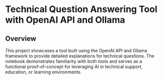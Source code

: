 # Technical Question Answering Tool with OpenAI API and Ollama

## Overview
This project showcases a tool built using the OpenAI API and Ollama framework to provide detailed explanations for technical questions. The notebook demonstrates familiarity with both tools and serves as a functional proof-of-concept for leveraging AI in technical support, education, or learning environments.

